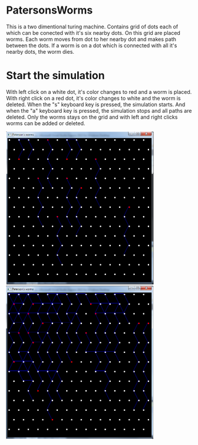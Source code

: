 # PatersonsWorms

This is a two dimentional turing machine. Contains grid of dots each of which can be conected with it's six nearby dots. On this grid are
placed worms. Each worm moves from dot to her nearby dot and makes path between the dots. If a worm is on a dot which is connected with all
it's nearby dots, the worm dies.

# Start the simulation

With left click on a white dot, it's color changes to red and a worm is placed. With right click on a red dot, it's color changes to white
and the worm is deleted. When the "s" keyboard key is pressed, the simulation starts. And when the "a" keyboard key is pressed, the
simulation stops and all paths are deleted. Only the worms stays on the grid and with left and right clicks worms can be added or deleted.

<img src = "Images/Pic1.png" width = "400"> <img src = "Images/Pic2.png" width = "400">
